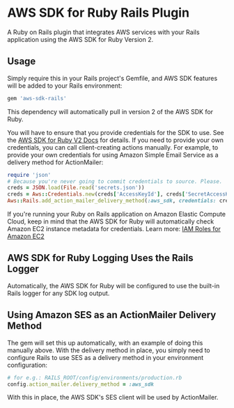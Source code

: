 # AWS SDK for Ruby Rails Plugin

A Ruby on Rails plugin that integrates AWS services with your Rails application
using the AWS SDK for Ruby Version 2.

## Usage

Simply require this in your Rails project's Gemfile, and AWS SDK features will
be added to your Rails environment:

```ruby
gem 'aws-sdk-rails'
```

This dependency will automatically pull in version 2 of the AWS SDK for Ruby.

You will have to ensure that you provide credentials for the SDK to use. See the
[AWS SDK for Ruby V2 Docs](http://docs.aws.amazon.com/sdkforruby/api/index.html#Credentials)
for details. If you need to provide your own credentials, you can call
client-creating actions manually. For example, to provide your own credentials
for using Amazon Simple Email Service as a delivery method for ActionMailer:

```ruby
require 'json'
# Because you're never going to commit credentials to source. Please.
creds = JSON.load(File.read('secrets.json'))
creds = Aws::Credentials.new(creds['AccessKeyId'], creds['SecretAccessKey'])
Aws::Rails.add_action_mailer_delivery_method(:aws_sdk, credentials: creds, region: 'us-east-1')
```

If you're running your Ruby on Rails application on Amazon Elastic Compute
Cloud, keep in mind that the AWS SDK for Ruby will automatically check Amazon
EC2 instance metadata for credentials. Learn more:
[IAM Roles for Amazon EC2](http://docs.aws.amazon.com/AWSEC2/latest/UserGuide/iam-roles-for-amazon-ec2.html)

## AWS SDK for Ruby Logging Uses the Rails Logger

Automatically, the AWS SDK for Ruby will be configured to use the built-in Rails
logger for any SDK log output.

## Using Amazon SES as an ActionMailer Delivery Method

The gem will set this up automatically, with an example of doing this manually
above. With the delivery method in place, you simply need to configure Rails
to use SES as a delivery method in your environment configuration:

```ruby
# for e.g.: RAILS_ROOT/config/environments/production.rb
config.action_mailer.delivery_method = :aws_sdk
```

With this in place, the AWS SDK's SES client will be used by ActionMailer.
